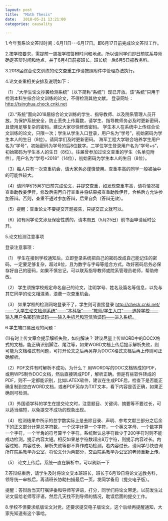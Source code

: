 ```yaml
---
layout: post
title:  "Math Thesis"
date:   2018-05-21 13:21:00
categories: causality

---
```


1.今年我系论文答辩时间：6月11日---6月17日。即6月17日前完成论文答辩工作。

2.按学校要求，需提前一周报学校答辩时间和地点。所以请同学们即日前联系导师确定答辩时间和地点，并于6月4日前报班长。班长统一后6月5日报教务科。

3.2018届综合论文训练的论文查重工作请按照附件中管理办法执行。

4.论文查重相关安排及说明如下：

（1）.“大学生论文抄袭检测系统”（以下简称“系统”）现已开放。该“系统”只用于检测本科生综合论文训练的论文，不得检测其他文献。
登录网址：http://tsinghua.check.cnki.net

（2).“系统”面向2018届综合论文训练的学生、指导教师、以及院系管理人员开放。为保护系统安全，防止丢失上传篇数，请学生、指导教师务必及时更新密码，且使用足够复杂的密码。建议大家尽快修改密码。
      学生本人在系统中上传综合论文训练的论文，只限一次；学生从学生入口登录，用户名为“学号”，初始密码为学生本人的生日（8位）。请同学们及时更新密码。
      海军工程大学联合培养学生用户名为“学号”，初始密码为学号的后8位数字。二学位学生登录用户名为“学号+s”，初始密码为学生本人的生日（8位）。往届曾参加过论文查重的学生（名单见附件），用户名为“学号+2018”（14位），初始密码为学生本人的生日（8位）。

（3）每人只有一次查重机会，请大家务必谨慎使用。查重率高的同学一般被抽中的可能性较大。

（4）请同学们5月31日前完成论文，并提交查重，如发现查重率高，请将情况报查重助教姜伊昇。修改后需再自行查重并将结果报查重助教伊昇，合格后方允许参加答辩。否则，查重不通过参加答辩，后果自负（答辩无效）。

（5）提醒：查重论文不要提交开题报告，只提交正文就可以。

（6）如有同学论文涉及保密性质的，请本周五（5月25日）前书面申请延时公开。

5.论文检测注意事项

登录注意事项：

（1） 学生在接到学校通知后，立即登录系统把自己的密码改成自己能记住的密码，一定要足够复杂，超过8位，且为数字与字母等组合方式。改好密码后务必保存好自己的密码，如果不慎忘记，可以联系指导教师或院系管理员老师，帮助修改。

（2） 学生须按学校规定命名自己的论文，注明学号、姓名及篇名等信息，以免与其它同学的论文相混淆，浪费一次查重机会。

（3） 如果学校的检测网站登录不了，学生则可直接登录 http://check.cnki.net/——“大学生论文检测系统”——“本科版”——“教师/学生入口”——选择学校——输入用户名密码验证码——输入手机号和短信验证码——进入系统。
 
6.学生端口易出现的问题：

(1)有时上传文章会提示解析失败，如何解决？
建议尽量上传WORD中的DOCX格式的文档，能正确识别脚注、尾注等，如果WORD文档上传后提示解析失败，则可能为文档格式有问题，可打开论文之后再另存为DOCX格式文档后再上传则可正确解析。

（2）PDF文件有时解析不成功，为什么？
用WORD写的DOC文档转成的PDF，或用WPS制作DOC文档，然后直接转成PDF，解析正确。但是有些软件转成的PDF，则不一定都能识别，比如LATEX软件，建议在生成PDF后，检查下是否能正确复制到空白WORD文档，或者PDF另存为TXT文本，看下内容是否正确，如果正确则可检测。

（3）外国语学科的学生在提交论文时，注意题目、关键词、摘要等不要过长，可以适当缩短，以免提交不成功的现象出现。

（4） 检测结果中所示的总字数实际上是去除目录、声明、参考文献三部分之后余下的正文部分计算总字符数，一个汉字计算一个字符，一个英文字母、一个数字算一个字符，一个半角的符号算半个字符。系统默认总字符数少于200字符时则不能成功检测，提示内容太短。相反如果总字符数超出8万字符，则提示内容过长。内容过短、内容过长、解析失败等都不算作成功检测。若内容过长，请同学尽快咨询所在院系教学办公室，将论文分为两部分，交由院系教学办公室的老师重新上传。

（5） 论文上传后，系统一直在解析中，可以刷新一下

7.答辩结束后，请学生及时将论文交本班班长，班长于6月19日将论文送教务科，领导统一审核后，再请班长协助扫描最后一页，发同学备用（提交电子版）。
      
提醒：答辩后当天叮嘱评委和导师写评语，打分，同学们将论文带走。以前发生过论文留给老师写评语，然后几天找不到导师的情况，耽误后面的提交工作。

8.学校不但要求纸版论文对党，还要求提交电子版论文，这个后续再提醒通知，大家先知道有这个事哈。